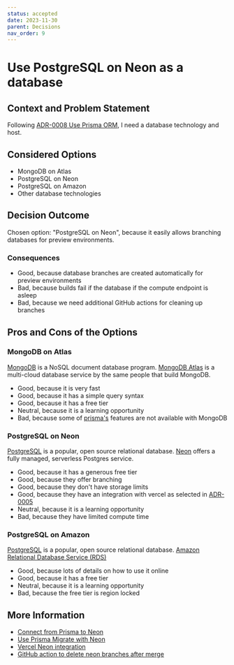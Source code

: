 ```yaml
---
status: accepted
date: 2023-11-30
parent: Decisions
nav_order: 9
---
```


# Use PostgreSQL on Neon as a database

## Context and Problem Statement

Following [ADR-0008 Use Prisma ORM](./0008-use-prisma-orm.md), I need a database technology and host.

## Considered Options

- MongoDB on Atlas
- PostgreSQL on Neon
- PostgreSQL on Amazon
- Other database technologies

## Decision Outcome

Chosen option: "PostgreSQL on Neon", because it easily allows branching databases for preview environments.

### Consequences

- Good, because database branches are created automatically for preview environments
- Bad, because builds fail if the database if the compute endpoint is asleep
- Bad, because we need additional GitHub actions for cleaning up branches

## Pros and Cons of the Options

### MongoDB on Atlas

[MongoDB](https://www.mongodb.com/) is a NoSQL document database program.
[MongoDB Atlas](https://www.mongodb.com/atlas) is a multi-cloud database service by the same people that build MongoDB.

- Good, because it is very fast
- Good, because it has a simple query syntax
- Good, because it has a free tier
- Neutral, because it is a learning opportunity
- Bad, because some of [prisma's](https://www.prisma.io/mongodb) features are not available with MongoDB

### PostgreSQL on Neon

[PostgreSQL](https://www.postgresql.org/) is a popular, open source relational database.
[Neon](https://neon.tech/) offers a fully managed, serverless Postgres service.

- Good, because it has a generous free tier
- Good, because they offer branching
- Good, because they don't have storage limits
- Good, because they have an integration with vercel as selected in [ADR-0005](./0005-host-on-vercel.md)
- Neutral, because it is a learning opportunity
- Bad, because they have limited compute time

### PostgreSQL on Amazon

[PostgreSQL](https://www.postgresql.org/) is a popular, open source relational database.
[Amazon Relational Database Service (RDS)](https://aws.amazon.com/rds/)

- Good, because lots of details on how to use it online
- Good, because it has a free tier
- Neutral, because it is a learning opportunity
- Bad, because the free tier is region locked

## More Information

- [Connect from Prisma to Neon](https://neon.tech/docs/guides/prisma)
- [Use Prisma Migrate with Neon](https://neon.tech/docs/guides/prisma-migrate)
- [Vercel Neon integration](https://vercel.com/integrations/neon)
- [GitHub action to delete neon branches after merge](https://github.com/SVendittelli/screamer/blob/main/.github/workflows/branch-delete.yml)
